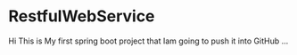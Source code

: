 # RestfulWebService
Hi This is My first spring boot project that Iam going to push it into GitHub ...